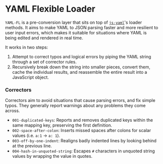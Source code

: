 # YAML Flexible Loader

`YAML-FL` is a pre-conversion layer that sits on top of [`js-yaml`](https://github.com/nodeca/js-yaml)'s loader methods. It aims to make YAML to JSON parsing faster and more resilient to user input errors, which makes it suitable for situations where YAML is being edited and rendered in real time.

It works in two steps:
1. Attempt to correct typos and logical errors by piping the YAML string through a set of corrector rules.
2. Recursively break down the string into smaller pieces, convert them, cache the individual results, and reassemble the entire result into a JavaScript object.

### Correctors

Correctors aim to avoid situations that cause parsing errors, and fix simple typos. They generally report warnings about any problems they come across.

- `001-duplicated-keys`: Reports and removes duplicated keys within the same mapping key, preserving the first definition.
- `002-space-after-colon`: Inserts missed spaces after colons for scalar values (i.e. `a:1` -> `a: 1`).
- `003-off-by-one-indent`: Realigns badly indented lines by looking behind at the previous line.
- `004-hash-in-unquoted-string`: Escapes `#` characters in unquoted string values by wrapping the value in quotes.
